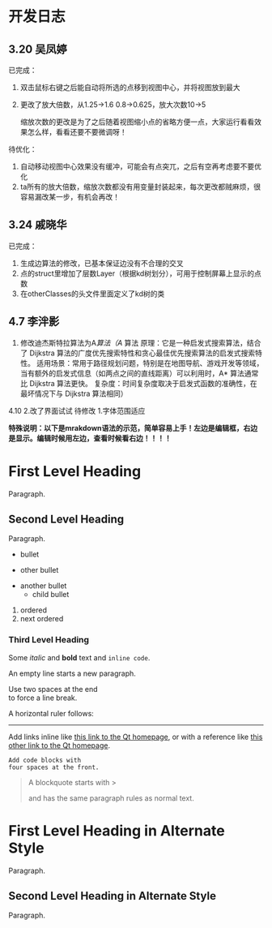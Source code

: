 # 开发日志

## 3.20 吴凤婷
已完成：
1. 双击鼠标右键之后能自动将所选的点移到视图中心，并将视图放到最大
2. 更改了放大倍数，从1.25->1.6 0.8->0.625，放大次数10->5

    缩放次数的更改是为了之后随着视图缩小点的省略方便一点，大家运行看看效果怎么样，看看还要不要微调呀！

待优化：
1. 自动移动视图中心效果没有缓冲，可能会有点突兀，之后有空再考虑要不要优化
2. ta所有的放大倍数，缩放次数都没有用变量封装起来，每次更改都贼麻烦，很容易漏改某一步，有机会再改！

## 3.24 戚晓华
已完成：
1. 生成边算法的修改，已基本保证边没有不合理的交叉
2. 点的struct里增加了层数Layer（根据kd树划分），可用于控制屏幕上显示的点数
3. 在otherClasses的头文件里面定义了kd树的类
## 4.7 李泮影
1. 修改迪杰斯特拉算法为A*算法（A* 算法
原理：它是一种启发式搜索算法，结合了 Dijkstra 算法的广度优先搜索特性和贪心最佳优先搜索算法的启发式搜索特性。
适用场景：常用于路径规划问题，特别是在地图导航、游戏开发等领域，当有额外的启发式信息（如两点之间的直线距离）可以利用时，A* 算法通常比 Dijkstra 算法更快。
复杂度：时间复杂度取决于启发式函数的准确性，在最坏情况下与 Dijkstra 算法相同）

4.10
2.改了界面试试
待修改
1.字体范围适应

**特殊说明：以下是mrakdown语法的示范，简单容易上手！左边是编辑框，右边是显示。编辑时候用左边，查看时候看右边！！！！**
# First Level Heading

Paragraph.

## Second Level Heading

Paragraph.

- bullet
+ other bullet
* another bullet
    * child bullet

1. ordered
2. next ordered

### Third Level Heading

Some *italic* and **bold** text and `inline code`.

An empty line starts a new paragraph.

Use two spaces at the end  
to force a line break.

A horizontal ruler follows:

---

Add links inline like [this link to the Qt homepage](https://www.qt.io),
or with a reference like [this other link to the Qt homepage][1].

    Add code blocks with
    four spaces at the front.

> A blockquote
> starts with >
>
> and has the same paragraph rules as normal text.

First Level Heading in Alternate Style
======================================

Paragraph.

Second Level Heading in Alternate Style
---------------------------------------

Paragraph.

[1]: https://www.qt.io
